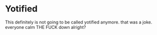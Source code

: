 # Yotified
This definitely is not going to be called yotified anymore. that was a joke. everyone calm THE FUCK down alright?

